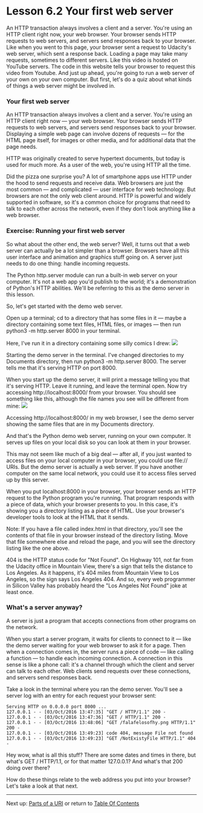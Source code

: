 # Lesson 6.2 Your first web server

An HTTP transaction always involves a client and a server. You're using an HTTP client right now, your web browser. Your browser sends HTTP requests to web servers, and servers send responses back to your browser. Like when you went to this page, your browser sent a request to Udacity's web server, which sent a response back. Loading a page may take many requests, sometimes to different servers. Like this video is hosted on YouTube servers. The code in this website tells your browser to request this video from Youtube. And just up ahead, you're going to run a web server of your own on your own computer. But first, let's  do a quiz about what kinds of things a web server might be involved in.

### Your first web server
An HTTP transaction always involves a client and a server. You're using an HTTP client right now — your web browser. Your browser sends HTTP requests to web servers, and servers send responses back to your browser. Displaying a simple web page can involve dozens of requests — for the HTML page itself, for images or other media, and for additional data that the page needs.

HTTP was originally created to serve hypertext documents, but today is used for much more. As a user of the web, you're using HTTP all the time.

Did the pizza one surprise you? A lot of smartphone apps use HTTP under the hood to send requests and receive data. Web browsers are just the most common — and complicated — user interface for web technology. But browsers are not the only web client around. HTTP is powerful and widely supported in software, so it's a common choice for programs that need to talk to each other across the network, even if they don't look anything like a web browser.

### Exercise: Running your first web server
So what about the other end, the web server? Well, it turns out that a web server can actually be a lot simpler than a browser. Browsers have all this user interface and animation and graphics stuff going on. A server just needs to do one thing: handle incoming requests.

The Python http.server module can run a built-in web server on your computer. It's not a web app you'd publish to the world; it's a demonstration of Python's HTTP abilities. We'll be referring to this as the demo server in this lesson.

So, let's get started with the demo web server.

Open up a terminal; cd to a directory that has some files in it — maybe a directory containing some text files, HTML files, or images — then run python3 -m http.server 8000 in your terminal.

Here, I've run it in a directory containing some silly comics I drew:
<img src="https://d17h27t6h515a5.cloudfront.net/topher/2016/October/57fbf613_image-2/image-2.png">

Starting the demo server in the terminal. I've changed directories to my Documents directory, then run python3 -m http.server 8000. The server tells me that it's serving HTTP on port 8000.

When you start up the demo server, it will print a message telling you that it's serving HTTP. Leave it running, and leave the terminal open. Now try accessing http://localhost:8000/ from your browser. You should see something like this, although the file names you see will be different from mine:
<img src="https://d17h27t6h515a5.cloudfront.net/topher/2016/October/57fbf67e_image-3/image-3.png">

Accessing http://localhost:8000/ in my web browser, I see the demo server showing the same files that are in my Documents directory.

And that's the Python demo web server, running on your own computer. It serves up files on your local disk so you can look at them in your browser.

This may not seem like much of a big deal — after all, if you just wanted to access files on your local computer in your browser, you could use file:// URIs. But the demo server is actually a web server. If you have another computer on the same local network, you could use it to access files served up by this server.

When you put localhost:8000 in your browser, your browser sends an HTTP request to the Python program you're running. That program responds with a piece of data, which your browser presents to you. In this case, it's showing you a directory listing as a piece of HTML. Use your browser's developer tools to look at the HTML that it sends.

Note: If you have a file called index.html in that directory, you'll see the contents of that file in your browser instead of the directory listing. Move that file somewhere else and reload the page, and you will see the directory listing like the one above.

404 is the HTTP status code for "Not Found". On Highway 101, not far from the Udacity office in Mountain View, there's a sign that tells the distance to Los Angeles. As it happens, it's 404 miles from Mountain View to Los Angeles, so the sign says Los Angeles 404. And so, every web programmer in Silicon Valley has probably heard the "Los Angeles Not Found" joke at least once.

### What's a server anyway?
A server is just a program that accepts connections from other programs on the network.

When you start a server program, it waits for clients to connect to it — like the demo server waiting for your web browser to ask it for a page. Then when a connection comes in, the server runs a piece of code — like calling a function — to handle each incoming connection. A connection in this sense is like a phone call: it's a channel through which the client and server can talk to each other. Web clients send requests over these connections, and servers send responses back.

Take a look in the terminal where you ran the demo server. You'll see a server log with an entry for each request your browser sent:
```
Serving HTTP on 0.0.0.0 port 8000 ...
127.0.0.1 - - [03/Oct/2016 13:47:35] "GET / HTTP/1.1" 200 -
127.0.0.1 - - [03/Oct/2016 13:47:36] "GET / HTTP/1.1" 200 -
127.0.0.1 - - [03/Oct/2016 13:48:06] "GET /falafelosofhy.png HTTP/1.1" 200 -
127.0.0.1 - - [03/Oct/2016 13:49:23] code 404, message File not found
127.0.0.1 - - [03/Oct/2016 13:49:23] "GET /NotExistyFile HTTP/1.1" 404 -
```
Hey wow, what is all this stuff? There are some dates and times in there, but what's GET / HTTP/1.1, or for that matter 127.0.0.1? And what's that 200 doing over there?

How do these things relate to the web address you put into your browser? Let's take a look at that next.

- - -
Next up: [Parts of a URI](ND024_Part4_Lesson06_03.md) or return to [Table Of Contents](./ND024_TableOfContents.md)
